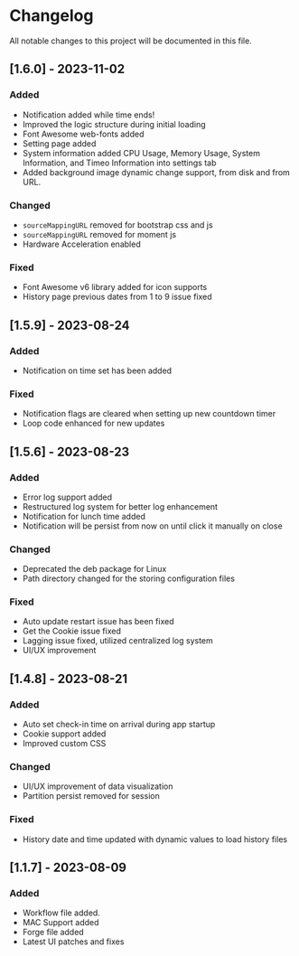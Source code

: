 # Changelog

All notable changes to this project will be documented in this file.

## [1.6.0] - 2023-11-02

### Added

-   Notification added while time ends!
-   Improved the logic structure during initial loading
-   Font Awesome web-fonts added
-   Setting page added
-   System information added CPU Usage, Memory Usage, System Information, and Timeo Information into settings tab
-   Added background image dynamic change support, from disk and from URL.

### Changed

-   `sourceMappingURL` removed for bootstrap css and js
-   `sourceMappingURL` removed for moment js
-   Hardware Acceleration enabled

### Fixed

-   Font Awesome v6 library added for icon supports
-   History page previous dates from 1 to 9 issue fixed

## [1.5.9] - 2023-08-24

### Added

-   Notification on time set has been added

### Fixed

-   Notification flags are cleared when setting up new countdown timer
-   Loop code enhanced for new updates

## [1.5.6] - 2023-08-23

### Added

-   Error log support added
-   Restructured log system for better log enhancement
-   Notification for lunch time added
-   Notification will be persist from now on until click it manually on close

### Changed

-   Deprecated the deb package for Linux
-   Path directory changed for the storing configuration files

### Fixed

-   Auto update restart issue has been fixed
-   Get the Cookie issue fixed
-   Lagging issue fixed, utilized centralized log system
-   UI/UX improvement

## [1.4.8] - 2023-08-21

### Added

-   Auto set check-in time on arrival during app startup
-   Cookie support added
-   Improved custom CSS

### Changed

-   UI/UX improvement of data visualization
-   Partition persist removed for session

### Fixed

-   History date and time updated with dynamic values to load history files

## [1.1.7] - 2023-08-09

### Added

-   Workflow file added.
-   MAC Support added
-   Forge file added
-   Latest UI patches and fixes
